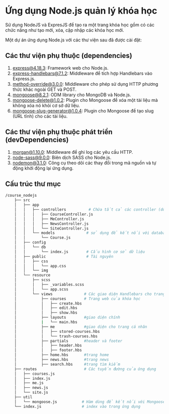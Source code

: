 # Ứng dụng Node.js quản lý khóa học

Sử dụng NodeJS và ExpresJS để tạo ra một trang khóa học gồm có các chức năng như tạo mới, xóa, cập nhập các khóa học mới.

Một dự án ứng dụng Node.js với các thư viện sau đã được cài đặt:

## Các thư viện phụ thuộc (dependencies)

1. [express@4.18.3](https://github.com/expressjs/express): Framework web cho Node.js.
2. [express-handlebars@7.1.2](https://github.com/ericf/express-handlebars): Middleware để tích hợp Handlebars vào Express.js.
3. [method-override@3.0.0](https://github.com/expressjs/method-override): Middleware cho phép sử dụng HTTP phương thức khác ngoài GET và POST.
4. [mongoose@8.2.1](https://github.com/Automattic/mongoose): ODM library cho MongoDB và Node.js.
5. [mongoose-delete@1.0.2](https://github.com/dsanseviero/mongoose-delete): Plugin cho Mongoose để xóa một tài liệu mà không xóa nó khỏi cơ sở dữ liệu.
6. [mongoose-slug-generator@1.0.4](https://github.com/johanhagalund/mongoose-slug-generator): Plugin cho Mongoose để tạo slug (URL tĩnh) cho các tài liệu.

## Các thư viện phụ thuộc phát triển (devDependencies)

1. [morgan@1.10.0](https://github.com/expressjs/morgan): Middleware để ghi log các yêu cầu HTTP.
2. [node-sass@9.0.0](https://github.com/sass/node-sass): Biên dịch SASS cho Node.js.
3. [nodemon@3.1.0](https://github.com/remy/nodemon): Công cụ theo dõi các thay đổi trong mã nguồn và tự động khởi động lại ứng dụng.


## Cấu trúc thư mục

```bash
/course_nodejs
    ├── src
    │   ├── app
    │   │   ├── controllers          # Chứa tất cả các controller (dùng để điều hướng trang)
    │   │   │   ├── CourseController.js
    │   │   │   ├── MeController.js
    │   │   │   ├── NewsController.js
    │   │   │   └── SiteController.js
    │   │   └── models              # sử dụng để kết nối với database Mongodb
    │   │       └── Course.js
    │   ├── config
    │   │   └── db
    │   │       └── index.js        # Cấu hình cơ sở dữ liệu
    │   ├── public                  # Tài nguyên
    │   │   ├── css
    │   │   │   └── app.css
    │   │   └── img
    │   └── resource
    │       ├── scss
    │       │   ├── _variables.scss
    │       │   └── app.scss
    │       └── views              # Các giao diện Handlebars cho trang web
    │           ├── courses        # Trang web của khóa học
    │           │   ├── create.hbs
    │           │   ├── edit.hbs
    │           │   ├── show.hbs
    │           ├── layouts        #giao diện chính
    │           |   └── main.hbs
    │           ├── me             #giao diện cho trang cá nhân
    │           │   ├── stored-courses.hbs
    │           │   └── trash-courses.hbs
    │           ├── partials       #header và footer
    │           │   ├── header.hbs
    │           │   ├── footer.hbs
    │           ├── home.hbs       #trang home
    │           ├── news.hbs       #trang news
    │           ├── search.hbs     #trang tìm kiếm
    ├── routes                     # Các tuyến đường của ứng dụng
    │   ├── courses.js
    │   ├── index.js
    │   ├── me.js
    │   ├── news.js
    │   └── site.js
    ├── util
    │   └── mongoose.js           # Hàm dùng để kết nối với Mongoose
    └── index.js                  # index vào trong ứng dụng
